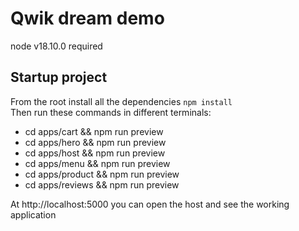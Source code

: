 # Qwik dream demo

node v18.10.0 required

## Startup project

From the root install all the dependencies `npm install`
<br>
Then run these commands in different terminals:

- cd apps/cart && npm run preview
- cd apps/hero && npm run preview
- cd apps/host && npm run preview
- cd apps/menu && npm run preview
- cd apps/product && npm run preview
- cd apps/reviews && npm run preview

At http://localhost:5000 you can open the host and see the working application
